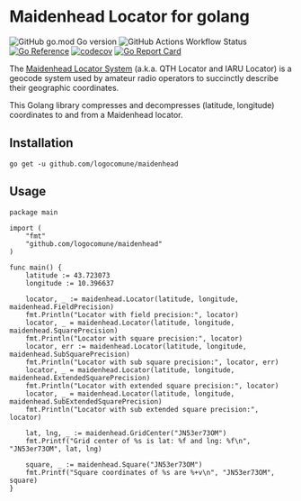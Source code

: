 # Maidenhead Locator for golang


![GitHub go.mod Go version](https://img.shields.io/github/go-mod/go-version/logocomune/maidenhead)
![GitHub Actions Workflow Status](https://img.shields.io/github/actions/workflow/status/logocomune/maidenhead/go.yml)
[![Go Reference](https://pkg.go.dev/badge/github.com/logocomune/maidenhead)](https://pkg.go.dev/github.com/logocomune/maidenhead)
[![codecov](https://codecov.io/gh/logocomune/maidenhead/graph/badge.svg?token=GGN3PHjyZV)](https://codecov.io/gh/logocomune/maidenhead)
[![Go Report Card](https://goreportcard.com/badge/github.com/logocomune/maidenhead)](https://goreportcard.com/report/github.com/logocomune/maidenhead)

The [Maidenhead Locator System](https://en.wikipedia.org/wiki/Maidenhead_Locator_System)
(a.k.a. QTH Locator and IARU Locator) is a geocode system used by amateur radio operators
to succinctly describe their geographic coordinates.

This Golang library compresses and decompresses (latitude, longitude) coordinates to and
from a Maidenhead locator.

## Installation

```console
go get -u github.com/logocomune/maidenhead
```

## Usage

```golang
package main

import (
	"fmt"
	"github.com/logocomune/maidenhead"
)

func main() {
	latitude := 43.723073
	longitude := 10.396637

	locator, _ := maidenhead.Locator(latitude, longitude, maidenhead.FieldPrecision)
	fmt.Println("Locator with field precision:", locator)
	locator, _ = maidenhead.Locator(latitude, longitude, maidenhead.SquarePrecision)
	fmt.Println("Locator with square precision:", locator)
	locator, err := maidenhead.Locator(latitude, longitude, maidenhead.SubSquarePrecision)
	fmt.Println("Locator with sub square precision:", locator, err)
	locator, _ = maidenhead.Locator(latitude, longitude, maidenhead.ExtendedSquarePrecision)
	fmt.Println("Locator with extended square precision:", locator)
	locator, _ = maidenhead.Locator(latitude, longitude, maidenhead.SubExtendedSquarePrecision)
	fmt.Println("Locator with sub extended square precision:", locator)

	lat, lng, _ := maidenhead.GridCenter("JN53er73OM")
	fmt.Printf("Grid center of %s is lat: %f and lng: %f\n", "JN53er73OM", lat, lng)

	square, _ := maidenhead.Square("JN53er73OM")
	fmt.Printf("Square coordinates of %s are %+v\n", "JN53er73OM", square)
}
```
